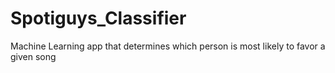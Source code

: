 # Spotiguys_Classifier
Machine Learning app that determines which person is most likely to favor a given song
